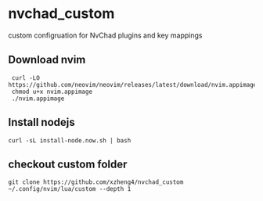 # nvchad_custom
custom configruation for NvChad plugins and key mappings

## Download nvim
```
 curl -LO https://github.com/neovim/neovim/releases/latest/download/nvim.appimage
 chmod u+x nvim.appimage
 ./nvim.appimage
```

## Install nodejs
```
curl -sL install-node.now.sh | bash
```

## checkout custom folder
```
git clone https://github.com/xzheng4/nvchad_custom ~/.config/nvim/lua/custom --depth 1
```
